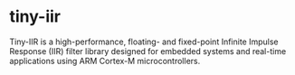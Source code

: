 # tiny-iir
Tiny-IIR is a high-performance, floating- and fixed-point Infinite Impulse Response (IIR) filter library designed for embedded systems and real-time applications using ARM Cortex-M microcontrollers.
